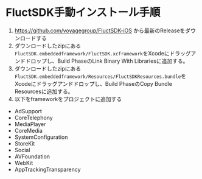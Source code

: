 # FluctSDK手動インストール手順

1. https://github.com/voyagegroup/FluctSDK-iOS から最新のReleaseをダウンロードする
2. ダウンロードしたzipにある `FluctSDK.embeddedframework/FluctSDK.xcframework`をXcodeにドラッグアンドドロップし、Build PhaseのLink Binary With Librariesに追加する。
3. ダウンロードしたzipにある `FluctSDK.embeddedframework/Resources/FluctSDKResources.bundle`をXcodeにドラッグアンドドロップし、Build PhaseのCopy Bundle Resourcesに追加する。
4. 以下をframeworkをプロジェクトに追加する
- AdSupport
- CoreTelephony
- MediaPlayer
- CoreMedia
- SystemConfiguration
- StoreKit
- Social
- AVFoundation
- WebKit
- AppTrackingTransparency